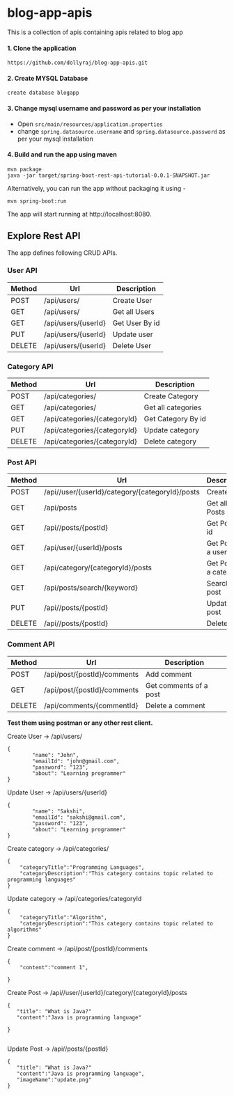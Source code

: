 # blog-app-apis
This is a collection of apis containing apis related to blog app

#### 1.  Clone the application
`https://github.com/dollyraj/blog-app-apis.git`

#### 2.  Create MYSQL Database
    create database blogapp

#### 3.  Change mysql username and password as per your installation
* Open   `src/main/resources/application.properties` 
* change `spring.datasource.username` and `spring.datasource.password` as per your mysql installation

#### 4. Build and run the app using maven
```
mvn package 
java -jar target/spring-boot-rest-api-tutorial-0.0.1-SNAPSHOT.jar
```

Alternatively, you can run the app without packaging it using -

`mvn spring-boot:run`

The app will start running at http://localhost:8080.

## Explore Rest API
The app defines following CRUD APIs.

### User API

|Method|Url|Description|
|----|---|-----------|
|POST|/api/users/|Create User|
|GET|/api/users/|Get all Users|
|GET|/api/users/{userId}|Get User By id|
|PUT|/api/users/{userId}|Update user|
|DELETE|/api/users/{userId}|Delete User|

<!-- POST  /api/users/

GET  /api/users/

GET  /api/users/{userId}

PUT  /api/users/{userId}

DELETE  /api/users/{userId} -->

### Category API
|Method|Url|Description|
|----|---|-----------|
|POST|/api/categories/|Create Category|
|GET|/api/categories/|Get all categories|
|GET|/api/categories/{categoryId}|Get Category By id|
|PUT|/api/categories/{categoryId}|Update category|
|DELETE|/api/categories/{categoryId}|Delete category|

<!-- POST  /api/categories/

GET  /api/categories/

GET  /api/categories/{categoryId}

PUT  /api/categories/{categoryId}

DELETE  /api/categories/{categoryId} -->

### Post API

|Method|Url|Description|
|----|---|-----------|
|POST|/api//user/{userId}/category/{categoryId}/posts|Create Post|
|GET|/api/posts|Get all Posts|
|GET|/api//posts/{postId}|Get Post By id|
|GET|/api/user/{userId}/posts|Get Post By a user|
|GET|/api/category/{categoryId}/posts|Get Post By a category|
|GET|/api/posts/search/{keyword}|Search a post|
|PUT|/api//posts/{postId}|Update post|
|DELETE|/api//posts/{postId}|Delete post|

<!-- POST  /api//user/{userId}/category/{categoryId}/posts

GET  /api/posts

GET  /api//posts/{postId}

GET  /api/user/{userId}/posts

GET  /api/category/{categoryId}/posts

PUT  /api//posts/{postId}

DELETE  /api//posts/{postId}

GET  /api/posts/search/{keyword} -->

### Comment API
|Method|Url|Description|
|----|---|-----------|
|POST|/api/post/{postId}/comments|Add comment|
|GET|/api/post/{postId}/comments|Get comments of a post|
|DELETE|/api/comments/{commentId}|Delete a comment|

<!-- POST  /api/post/{postId}/comments

GET  /api/post/{postId}/comments

DELETE  /api/comments/{commentId} -->

**Test them using postman or any other rest client.**

<!-- ### Sample Valid JSON Request Bodies -->

Create User -> /api/users/

```
{
        "name": "John",
        "emailId": "john@gmail.com",
        "password": "123",
        "about": "Learning programmer"
}
```
Update User -> /api/users/{userId}
```
{
        "name": "Sakshi",
        "emailId": "sakshi@gmail.com",
        "password": "123",
        "about": "Learning programmer"
}
```
Create category -> /api/categories/
```
{
    "categoryTitle":"Programming Languages",
    "categoryDescription":"This category contains topic related to programming languages"
}
```

Update category -> /api/categories/categoryId
```
{
    "categoryTitle":"Algorithm",
    "categoryDescription":"This category contains topic related to algorithms"
}
```
Create comment -> /api/post/{postId}/comments
```
{
    "content":"comment 1",
  
}
```
Create Post -> /api//user/{userId}/category/{categoryId}/posts
```
{
   "title": "What is Java?"
   "content":"Java is programming language"
  
}
  
```
Update Post -> /api//posts/{postId}
```
{
   "title": "What is Java?"
   "content":"Java is programming language",
   "imageName":"update.png"
}
  
```

